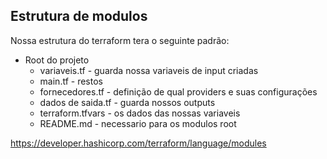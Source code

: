 
## Estrutura de modulos

Nossa estrutura do terraform tera o seguinte padrão:

- Root do projeto
  - variaveis.tf - guarda nossa variaveis de input criadas
  - main.tf - restos
  - fornecedores.tf - definição de qual providers e suas configurações
  - dados de saida.tf - guarda nossos outputs
  - terraform.tfvars - os dados das nossas variaveis
  - README.md - necessario para os modulos root 

  


https://developer.hashicorp.com/terraform/language/modules
